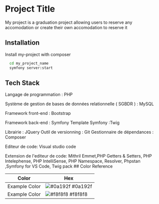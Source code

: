 
# Project Title

My project is a graduation project allowing users to reserve any accomodation or create their own accomodation to reserve it


## Installation

Install my-project with composer

```bash
  cd my_project_name
  symfony server:start
```
    
## Tech Stack

	

Langage de programmation : PHP 

Système de gestion de bases de données relationnelle ( SGBDR )	: MySQL

Framework front-end	: Bootstrap 

Framework back-end : Symfony 
Template Symfony :Twig

Librairie : JQuery
Outil de versionning : Git
Gestionnaire de dépendances	: Composer


Editeur de code: 	Visual studio code

Extension de l'editeur de code: 
Mithril Emmet,PHP Getters & Setters, PHP Intelephense, PHP IntelliSense, PHP Namespace, Resolver, Phpstan ,Symfony for VS Code, Twig pack    ## Color Reference

| Color             | Hex                                                                |
| ----------------- | ------------------------------------------------------------------ |
| Example Color | ![#0a192f](https://via.placeholder.com/10/0a192f?text=+) #0a192f |
| Example Color | ![#f8f8f8](https://via.placeholder.com/10/f8f8f8?text=+) #f8f8f8 |



